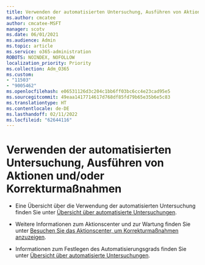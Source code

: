 ```yaml
---
title: Verwenden der automatisierten Untersuchung, Ausführen von Aktionen und/oder Korrekturmaßnahmen
ms.author: cmcatee
author: cmcatee-MSFT
manager: scotv
ms.date: 06/01/2021
ms.audience: Admin
ms.topic: article
ms.service: o365-administration
ROBOTS: NOINDEX, NOFOLLOW
localization_priority: Priority
ms.collection: Adm_O365
ms.custom:
- "11503"
- "9005462"
ms.openlocfilehash: e06531126d3c204c1bb6ff03bc6cc4e23cad95e5
ms.sourcegitcommit: 49eaa1417714617d768df85fd79b65e35b6e5c83
ms.translationtype: HT
ms.contentlocale: de-DE
ms.lasthandoff: 02/11/2022
ms.locfileid: "62644116"
---
```

# <a name="using-automated-investigation-executing-actions-andor-remediation-actions"></a>Verwenden der automatisierten Untersuchung, Ausführen von Aktionen und/oder Korrekturmaßnahmen

- Eine Übersicht über die Verwendung der automatisierten Untersuchung finden Sie unter [Übersicht über automatisierte Untersuchungen](https://docs.microsoft.com/microsoft-365/security/defender-endpoint/automated-investigations).

- Weitere Informationen zum Aktionscenter und zur Wartung finden Sie unter [Besuchen Sie das Aktionscenter, um Korrekturmaßnahmen anzuzeigen](https://docs.microsoft.com/security/defender-endpoint/auto-investigation-action-center).

- Informationen zum Festlegen des Automatisierungsgrads finden Sie unter [Übersicht über automatisierte Untersuchungen](https://docs.microsoft.com/microsoft-365/security/defender-endpoint/automated-investigations).